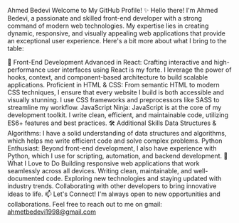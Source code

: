 Ahmed Bedevi
Welcome to My GitHub Profile! ✨
Hello there! I'm Ahmed Bedevi, a passionate and skilled front-end developer with a strong command of modern web technologies. My expertise lies in creating dynamic, responsive, and visually appealing web applications that provide an exceptional user experience. Here's a bit more about what I bring to the table:

🌟 Front-End Development
Advanced in React: Crafting interactive and high-performance user interfaces using React is my forte. I leverage the power of hooks, context, and component-based architecture to build scalable applications.
Proficient in HTML & CSS: From semantic HTML to modern CSS techniques, I ensure that every website I build is both accessible and visually stunning. I use CSS frameworks and preprocessors like SASS to streamline my workflow.
JavaScript Ninja: JavaScript is at the core of my development toolkit. I write clean, efficient, and maintainable code, utilizing ES6+ features and best practices.
🛠 Additional Skills
Data Structures & Algorithms: I have a solid understanding of data structures and algorithms, which helps me write efficient code and solve complex problems.
Python Enthusiast: Beyond front-end development, I also have experience with Python, which I use for scripting, automation, and backend development.
🚀 What I Love to Do
Building responsive web applications that work seamlessly across all devices.
Writing clean, maintainable, and well-documented code.
Exploring new technologies and staying updated with industry trends.
Collaborating with other developers to bring innovative ideas to life.
📫 Let's Connect!
I'm always open to new opportunities and collaborations. Feel free to reach out to me on gmail: ahmetbedevi1998@gmail.com
